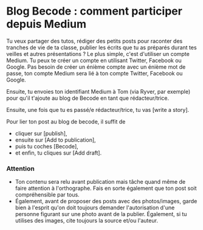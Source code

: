 # Blog Becode : comment participer depuis Medium

Tu veux partager des tutos, rédiger des petits posts pour raconter des tranches de vie de ta classe, publier les écrits que tu as préparés durant tes veilles et autres présentations ?
Le plus simple, c'est d'utiliser un compte Medium. Tu peux te créer un compte en utilisant Twitter, Facebook ou Google. Pas besoin de créer un énième compte avec un énième mot de passe, ton compte Medium sera lié à ton compte Twitter, Facebook ou Google.

Ensuite, tu envoies ton identifiant Medium à Tom (via Ryver, par exemple) pour qu'il t'ajoute au blog de Becode en tant que rédacteur/trice.

Ensuite, une fois que tu es passé/e rédacteur/trice, tu vas [write a story].

Pour lier ton post au blog de becode, il suffit de 
- cliquer sur [publish],
- ensuite sur [Add to publication],
- puis tu coches [Becode],
- et enfin, tu cliques sur [Add draft].

### Attention
- Ton contenu sera relu avant publication mais tâche quand même de faire attention à l'orthographe. Fais en sorte également que ton post soit compréhensible par tous.
- Également, avant de proposer des posts avec des photos/images, garde bien à l'esprit qu'on doit toujours demander l'autorisation d'une personne figurant sur une photo avant de la publier. Également, si tu utilises des images, cite toujours la source et/ou l'auteur.
